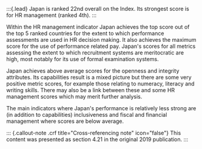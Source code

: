 :::{.lead}
Japan is ranked 22nd overall on the Index. Its strongest score is for HR
management (ranked 4th).
:::

Within the HR management indicator Japan achieves the top score out of the
top 5 ranked countries for the extent to which performance assessments are used
in HR decision making. It also achieves the maximum score for the use of
performance related pay. Japan's scores for all metrics assessing the extent to
which recruitment systems are meritocratic are high, most notably for its use
of formal examination systems.

Japan achieves above average scores for the openness and integrity attributes.
Its capabilities result is a mixed picture but there are some very positive
metric scores, for example those relating to numeracy, literacy and writing
skills. There may also be a link between these and some HR management scores
which may merit further analysis.

The main indicators where Japan's performance is relatively less strong are (in
addition to capabilities) inclusiveness and fiscal and financial management
where scores are below average.

::: {.callout-note .crf title="Cross-referencing note" icon="false"}
This content was presented as section 4.21 in the original 2019 publication.
:::
